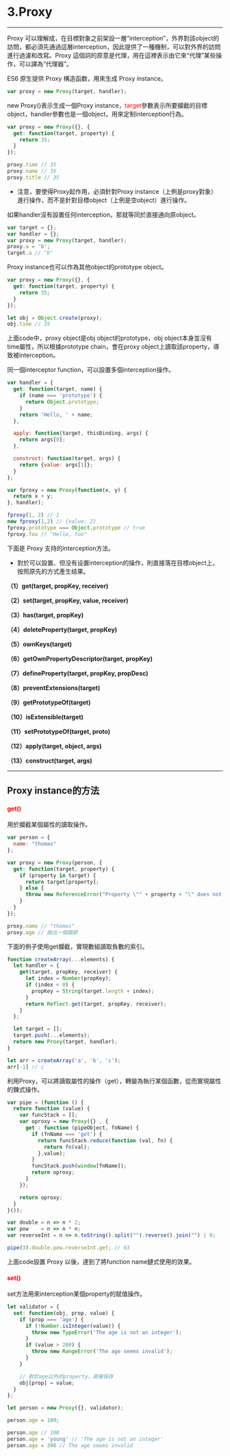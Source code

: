 # 3.Proxy

---

Proxy 可以理解成，在目標對象之前架設一層“interception”，外界對該object的訪問，都必須先通過這層interception，因此提供了一種機制，可以對外界的訪問進行過濾和改寫。Proxy 這個詞的原意是代理，用在這裡表示由它來“代理”某些操作，可以譯為“代理器”。

ES6 原生提供 Proxy 構造函数，用來生成 Proxy  instance。

``` js
var proxy = new Proxy(target, handler);
```

new Proxy()表示生成一個Proxy instance，<font color = 'red'>target</font>參數表示所要攔截的目標object，handler參數也是一個object，用來定制interception行為。

``` js
var proxy = new Proxy({}, {
  get: function(target, property) {
    return 35;
  }
});

proxy.time // 35
proxy.name // 35
proxy.title // 35
```

* 注意，要使得Proxy起作用，必須針對Proxy instance（上例是proxy對象）進行操作，而不是針對目標object（上例是空object）進行操作。

如果handler沒有設置任何interception，那就等同於直接通向原object。

``` js
var target = {};
var handler = {};
var proxy = new Proxy(target, handler);
proxy.a = 'b';
target.a // "b"
```

Proxy instance也可以作為其他object的prototype object。

``` js
var proxy = new Proxy({}, {
  get: function(target, property) {
    return 35;
  }
});

let obj = Object.create(proxy);
obj.time // 35
```

上面code中，proxy object是obj object的prototype，obj object本身並沒有time屬性，所以根據prototype chain，會在proxy object上讀取該property，導致被interception。  

同一個interceptor function，可以設置多個interception操作。

``` js
var handler = {
  get: function(target, name) {
    if (name === 'prototype') {
      return Object.prototype;
    }
    return 'Hello, ' + name;
  },

  apply: function(target, thisBinding, args) {
    return args[0];
  },

  construct: function(target, args) {
    return {value: args[1]};
  }
};

var fproxy = new Proxy(function(x, y) {
  return x + y;
}, handler);

fproxy(1, 2) // 1
new fproxy(1,2) // {value: 2}
fproxy.prototype === Object.prototype // true
fproxy.foo // "Hello, foo"
```

下面是 Proxy 支持的interception方法。

* 對於可以設置、但没有设置interception的操作，則直接落在目標object上，按照原先的方式產生结果。

**（1）get(target, propKey, receiver)**

**（2）set(target, propKey, value, receiver)**

**（3）has(target, propKey)**

**（4）deleteProperty(target, propKey)**

**（5）ownKeys(target)**

**（6）getOwnPropertyDescriptor(target, propKey)**

**（7）defineProperty(target, propKey, propDesc)**

**（8）preventExtensions(target)**

**（9）getPrototypeOf(target)**

**（10）isExtensible(target)**

**（11）setPrototypeOf(target, proto)**

**（12）apply(target, object, args)**

**（13）construct(target, args)**

---

## **Proxy instance的方法**

#### **<font color = 'red'>get()</font>**

用於攔截某個屬性的讀取操作。

``` js
var person = {
  name: "thomas"
};

var proxy = new Proxy(person, {
  get: function(target, property) {
    if (property in target) {
      return target[property];
    } else {
      throw new ReferenceError("Property \"" + property + "\" does not exist.");
    }
  }
});

proxy.name // "thomas"
proxy.age // 拋出一個錯誤
```

下面的例子使用get攔截，實現數組讀取負數的索引。

``` js
function createArray(...elements) {
  let handler = {
    get(target, propKey, receiver) {
      let index = Number(propKey);
      if (index < 0) {
        propKey = String(target.length + index);
      }
      return Reflect.get(target, propKey, receiver);
    }
  };

  let target = [];
  target.push(...elements);
  return new Proxy(target, handler);
}

let arr = createArray('a', 'b', 'c');
arr[-1] // c
```

利用Proxy，可以將讀取屬性的操作（get），轉變為執行某個函數，從而實現屬性的鍊式操作。

``` js
var pipe = (function () {
  return function (value) {
    var funcStack = [];
    var oproxy = new Proxy({} , {
      get : function (pipeObject, fnName) {
        if (fnName === 'get') {
          return funcStack.reduce(function (val, fn) {
            return fn(val);
          },value);
        }
        funcStack.push(window[fnName]);
        return oproxy;
      }
    });

    return oproxy;
  }
}());

var double = n => n * 2;
var pow    = n => n * n;
var reverseInt = n => n.toString().split("").reverse().join("") | 0;

pipe(3).double.pow.reverseInt.get; // 63
```

上面code設置 Proxy 以後，達到了將function name鏈式使用的效果。

#### **<font color = 'red'>set()</font>**  

set方法用來interception某個property的賦值操作。

``` js
let validator = {
  set: function(obj, prop, value) {
    if (prop === 'age') {
      if (!Number.isInteger(value)) {
        throw new TypeError('The age is not an integer');
      }
      if (value > 200) {
        throw new RangeError('The age seems invalid');
      }
    }

    // 對於age以外的property，直接保存
    obj[prop] = value;
  }
};

let person = new Proxy({}, validator);

person.age = 100;

person.age // 100
person.age = 'young' // 'The age is not an integer'
person.age = 300 // The age seems invalid
```
 













